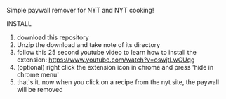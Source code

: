 Simple paywall remover for NYT and NYT cooking!

INSTALL
  1. download this repository
  2. Unzip the download and take note of its directory
  3. follow this 25 second youtube video to learn how to install the extension: https://www.youtube.com/watch?v=oswjtLwCUqg
  4. (optional) right click the extension icon in chrome and press 'hide in chrome menu'
  5. that's it. now when you click on a recipe from the nyt site, the paywall will be removed
